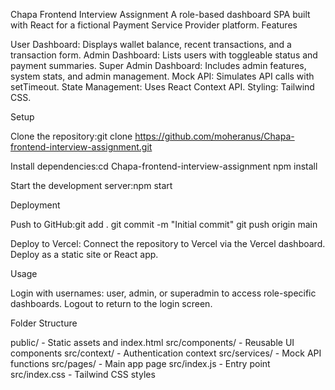 Chapa Frontend Interview Assignment
A role-based dashboard SPA built with React for a fictional Payment Service Provider platform.
Features

User Dashboard: Displays wallet balance, recent transactions, and a transaction form.
Admin Dashboard: Lists users with toggleable status and payment summaries.
Super Admin Dashboard: Includes admin features, system stats, and admin management.
Mock API: Simulates API calls with setTimeout.
State Management: Uses React Context API.
Styling: Tailwind CSS.

Setup

Clone the repository:git clone https://github.com/moheranus/Chapa-frontend-interview-assignment.git


Install dependencies:cd Chapa-frontend-interview-assignment
npm install


Start the development server:npm start



Deployment

Push to GitHub:git add .
git commit -m "Initial commit"
git push origin main


Deploy to Vercel:
Connect the repository to Vercel via the Vercel dashboard.
Deploy as a static site or React app.



Usage

Login with usernames: user, admin, or superadmin to access role-specific dashboards.
Logout to return to the login screen.

Folder Structure

public/ - Static assets and index.html
src/components/ - Reusable UI components
src/context/ - Authentication context
src/services/ - Mock API functions
src/pages/ - Main app page
src/index.js - Entry point
src/index.css - Tailwind CSS styles

